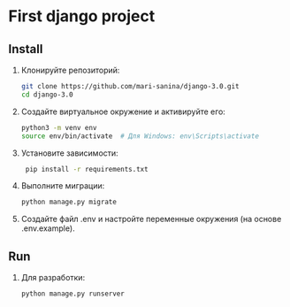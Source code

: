 # First django project

## Install

1. Клонируйте репозиторий:
   ```bash
   git clone https://github.com/mari-sanina/django-3.0.git
   cd django-3.0
2. Создайте виртуальное окружение и активируйте его:
   ```bash
   python3 -m venv env
   source env/bin/activate  # Для Windows: env\Scripts\activate

3. Установите зависимости:
   ```bash
    pip install -r requirements.txt
   
4. Выполните миграции:
   ```bash
   python manage.py migrate

5. Создайте файл .env и настройте переменные окружения (на основе .env.example).


## Run
1. Для разработки:
   ```bash
   python manage.py runserver